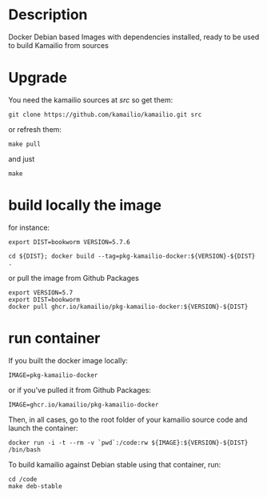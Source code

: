 # Description

Docker Debian based Images with dependencies installed, ready to be used
to build Kamailio from sources

# Upgrade

You need the kamailio sources at _src_ so get them:

```
git clone https://github.com/kamailio/kamailio.git src
```

or refresh them:

```
make pull
```

and just
```
make
```

# build locally the image
for instance:
```
export DIST=bookworm VERSION=5.7.6
```
```
cd ${DIST}; docker build --tag=pkg-kamailio-docker:${VERSION}-${DIST} .
```

or pull the image from Github Packages

```
export VERSION=5.7
export DIST=bookworm
docker pull ghcr.io/kamailio/pkg-kamailio-docker:${VERSION}-${DIST}
```
# run container

If you built the docker image locally:
```
IMAGE=pkg-kamailio-docker
```
or if you've pulled it from Github Packages:
```
IMAGE=ghcr.io/kamailio/pkg-kamailio-docker
```


Then, in all cases, go to the root folder of your kamailio source code and launch the container:
```
docker run -i -t --rm -v `pwd`:/code:rw ${IMAGE}:${VERSION}-${DIST} /bin/bash
```

To build kamailio against Debian stable using that container, run:
```
cd /code
make deb-stable
```
